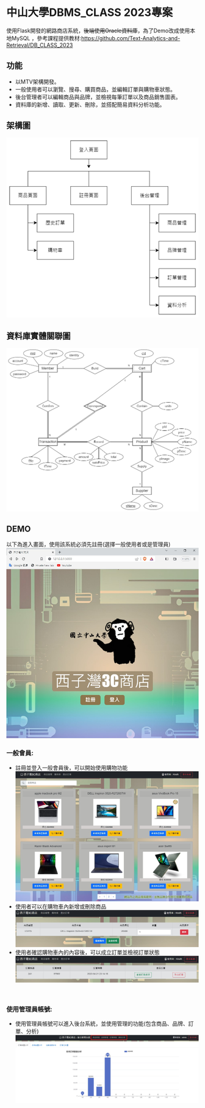 # 中山大學DBMS_CLASS 2023專案
使用Flask開發的網路商店系統，~~後端使用Oracle資料庫~~，為了Demo改成使用本地MySQL
，參考課程提供教材:https://github.com/Text-Analytics-and-Retrieval/DB_CLASS_2023
<br>

## 功能
- 以MTV架構開發。
- 一般使用者可以瀏覽、搜尋、購買商品，並編輯訂單與購物車狀態。
- 後台管理者可以編輯商品與品牌，並檢視每筆訂單以及商品銷售圖表。
- 資料庫的新增、讀取、更新、刪除，並搭配簡易資料分析功能。

## 架構圖
![image](https://github.com/Alan-Cheng/DB_CLASS_PROJECT/blob/main/demo/SAD.png)

## 資料庫實體關聯圖
![image](https://github.com/Alan-Cheng/DB_CLASS_PROJECT/blob/main/demo/dbERD/ERD.png)

## DEMO
以下為進入畫面，使用該系統必須先註冊(選擇一般使用者或是管理員)
![image](https://github.com/Alan-Cheng/DB_CLASS_PROJECT/blob/main/demo/index.jpg)
<br>

### 一般會員:
- 註冊並登入一般會員後，可以開始使用購物功能
![image](https://github.com/Alan-Cheng/DB_CLASS_PROJECT/blob/main/demo/store.jpg)
- 使用者可以在購物車內新增或刪除商品
![image](https://github.com/Alan-Cheng/DB_CLASS_PROJECT/blob/main/demo/cart.jpg)
- 使用者確認購物車內的內容後，可以成立訂單並檢視訂單狀態
![image](https://github.com/Alan-Cheng/DB_CLASS_PROJECT/blob/main/demo/order.jpg)
<br>

### 使用管理員帳號:
- 使用管理員帳號可以進入後台系統，並使用管理的功能(包含商品、品牌、訂單、分析)
![image](https://github.com/Alan-Cheng/DB_CLASS_PROJECT/blob/main/demo/backstage.jpg)

